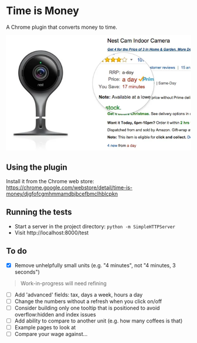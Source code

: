 # Time is Money

A Chrome plugin that converts money to time.

![Screenshot](screenshot.png)

## Using the plugin

Install it from the Chrome web store:
https://chrome.google.com/webstore/detail/time-is-money/djgfofcgmhmmamdbjbcefbmclhblcpkn

## Running the tests

- Start a server in the project directory: `python -m SimpleHTTPServer`
- Visit http://localhost:8000/test

## To do

- [x] Remove unhelpfully small units (e.g. "4 minutes", not "4 minutes, 3 seconds")
> Work-in-progress will need refining
- [ ] Add 'advanced' fields: tax, days a week, hours a day
- [ ] Change the numbers without a refresh when you click on/off
- [ ] Consider building only one tooltip that is positioned to avoid overflow:hidden and index issues
- [ ] Add ability to compare to another unit (e.g. how many coffees is that)
- [ ] Example pages to look at
- [ ] Compare your wage against...
